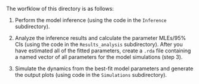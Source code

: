 
The worfklow of this directory is as follows:

1. Perform the model inference (using the code in the `Inference` subdirectory). 

2. Analyze the inference results and calculate the parameter MLEs/95% CIs (using the code in the `Results_analysis` subdirectory). After you have estimated all of the fitted parameters, create a `.rda` file containing a named
vector of all parameters for the model simulations (step 3).

3. Simulate the dynamics from the best-fit model parameters and generate the output plots (using code in the `Simulations` subdirectory).